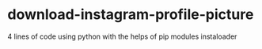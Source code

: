 # download-instagram-profile-picture
4 lines of code using python with the helps of pip modules instaloader
